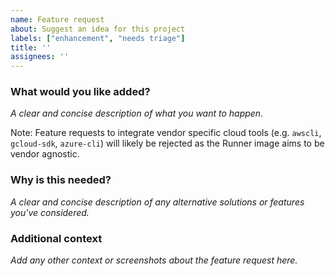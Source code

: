 ```yaml
---
name: Feature request
about: Suggest an idea for this project
labels: ["enhancement", "needs triage"]
title: ''
assignees: ''
---
```


### What would you like added?

*A clear and concise description of what you want to happen.*

Note: Feature requests to integrate vendor specific cloud tools (e.g. `awscli`, `gcloud-sdk`, `azure-cli`) will likely be rejected as the Runner image aims to be vendor agnostic.

### Why is this needed?

*A clear and concise description of any alternative solutions or features you've considered.*

### Additional context

*Add any other context or screenshots about the feature request here.*
